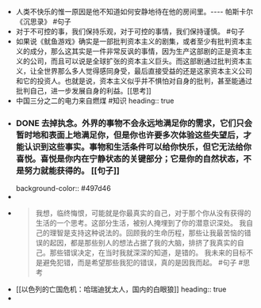 - 人类不快乐的惟一原因是他不知道如何安静地待在他的房间里。---- 帕斯卡尔《沉思录》 #句子
- 对于不可控的事，我们保持乐观，对于可控的事情，我们保持谨慎。 #句子
- 如果说《鱿鱼游戏》确实是一部批判资本主义的剧集，或者至少有批判资本主义的成分，那么这其实是一件非常反讽的事情，因为生产这部剧的正是资本主义的公司，而且可以说是全球扩张的资本主义巨头。而这部剧通过批判资本主义，让全世界那么多人觉得感同身受，最后直接受益的还是这家资本主义公司和它的投资人。也就是说，资本主义似乎并不惧怕对自身的批判，甚至能通过批判自己，进一步发展自身的利益。[[思考]]
- 中国三分之二的电力来自燃煤 #知识
  heading:: true
- ### DONE 去掉执念。外界的事物不会永远地满足你的需求，它们只会暂时地和表面上地满足你，但是你也许要多次体验这些失望后，才能认识到这些事实。事物和生活条件可以给你快乐，但它无法给你喜悦。喜悦是你内在宁静状态的关键部分；它是你的自然状态，不是努力就能获得的。 [[句子]]
  background-color:: #497d46
-
- > 我想，临终悔恨，可能就是你最真实的自己，对于那个你从没有获得的生活的一个思考。这部分生活，被别人掩埋到了你的潜意识深处。 我自己的理智是支持这种说法的。回顾我的生命历程，那些让我最苦恼的错误的起因，都是那些别人的想法占据了我的大脑，排挤了我真实的自己。那些错误决定，在当时我就深深的知道，是错的。 我未来的目标不是避免犯错，而是希望那些我犯的错误，真的是因我而起。 #句子 #思考
- [[以色列的亡国危机：哈瑞迪犹太人，国内的白眼狼]]
  heading:: true
-